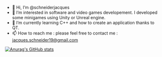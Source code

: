 - 👋 Hi, I’m @schneiderjacques
- 👀 I’m interested in software and video games developement. I developed some minigames using Unity or Unreal engine. 
- 🌱 I’m currently learning C++ and how to create an application thanks to QT.
- 📫 How to reach me : please feel free to contact me : jacques.schneider19@gmail.com

[![Anurag's GitHub stats](https://github-readme-stats.vercel.app/api?username=schneiderjacques)](https://github.com/anuraghazra/github-readme-stats)
